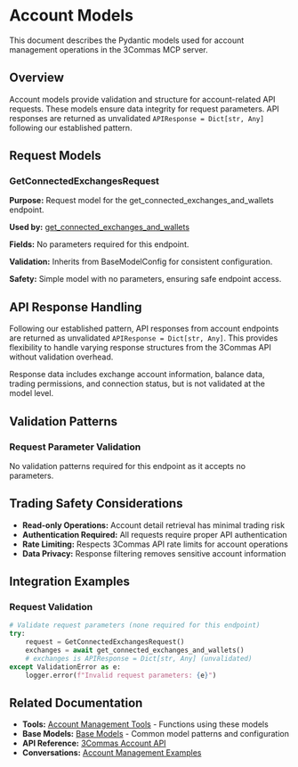 # Account Models

This document describes the Pydantic models used for account management operations in the 3Commas MCP server.

## Overview

Account models provide validation and structure for account-related API requests. These models ensure data integrity for request parameters. API responses are returned as unvalidated `APIResponse = Dict[str, Any]` following our established pattern.

## Request Models

### GetConnectedExchangesRequest

**Purpose:** Request model for the get_connected_exchanges_and_wallets endpoint.

**Used by:** [get_connected_exchanges_and_wallets](../tools/account.md#get-connected-exchanges-and-wallets)

**Fields:** No parameters required for this endpoint.

**Validation:** Inherits from BaseModelConfig for consistent configuration.

**Safety:** Simple model with no parameters, ensuring safe endpoint access.

## API Response Handling

Following our established pattern, API responses from account endpoints are returned as unvalidated `APIResponse = Dict[str, Any]`. This provides flexibility to handle varying response structures from the 3Commas API without validation overhead.

Response data includes exchange account information, balance data, trading permissions, and connection status, but is not validated at the model level.

## Validation Patterns

### Request Parameter Validation
No validation patterns required for this endpoint as it accepts no parameters.

## Trading Safety Considerations

- **Read-only Operations:** Account detail retrieval has minimal trading risk
- **Authentication Required:** All requests require proper API authentication
- **Rate Limiting:** Respects 3Commas API rate limits for account operations
- **Data Privacy:** Response filtering removes sensitive account information

## Integration Examples

### Request Validation
```python
# Validate request parameters (none required for this endpoint)
try:
    request = GetConnectedExchangesRequest()
    exchanges = await get_connected_exchanges_and_wallets()
    # exchanges is APIResponse = Dict[str, Any] (unvalidated)
except ValidationError as e:
    logger.error(f"Invalid request parameters: {e}")
```

## Related Documentation

- **Tools:** [Account Management Tools](../tools/account.md) - Functions using these models
- **Base Models:** [Base Models](base.md) - Common model patterns and configuration
- **API Reference:** [3Commas Account API](https://developers.3commas.io/account)
- **Conversations:** [Account Management Examples](../conversations/account-management-conversation.md)